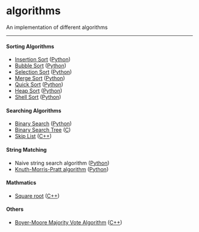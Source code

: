 algorithms
==========

An implementation of different algorithms

---

#### Sorting Algorithms
* [Insertion Sort](http://en.wikipedia.org/wiki/Insertion_sort) ([Python][sort.py])
* [Bubble Sort](http://en.wikipedia.org/wiki/Bubble_sort) ([Python][sort.py])
* [Selection Sort](http://en.wikipedia.org/wiki/Selection_sort) ([Python][sort.py])
* [Merge Sort](http://en.wikipedia.org/wiki/Merge_sort) ([Python][sort.py])
* [Quick Sort](http://en.wikipedia.org/wiki/Quicksort) ([Python][sort.py])
* [Heap Sort](http://en.wikipedia.org/wiki/Heapsort) ([Python][sort.py])
* [Shell Sort](http://en.wikipedia.org/wiki/Shell_sort) ([Python][sort.py])

[sort.py]: https://github.com/zhoulike/algorithms/blob/master/sort/python/sort.py

#### Searching Algorithms
* [Binary Search](http://en.wikipedia.org/wiki/Binary_search_algorithm) ([Python][binary_search.py])
* [Binary Search Tree](http://en.wikipedia.org/wiki/Binary_search_tree) ([C][bs_tree.c])
* [Skip List](http://en.wikipedia.org/wiki/Skip_list) ([C++][skiplist.cpp])

[binary_search.py]: https://github.com/zhoulike/algorithms/blob/master/search/python/binary_search.py
[bs_tree.c]: https://github.com/zhoulike/algorithms/blob/master/search/c/bs_tree/bs_tree.c
[skiplist.cpp]: https://github.com/zhoulike/algorithms/blob/master/search/cpp/skiplist/skiplist.cpp

#### String Matching

* Naive string search algorithm ([Python][naive.py])
* [Knuth-Morris-Pratt algorithm](http://en.wikipedia.org/wiki/Knuth%E2%80%93Morris%E2%80%93Pratt_algorithm) ([Python][kmp.py])

[naive.py]: https://github.com/zhoulike/algorithms/blob/master/string-matching/naive.py
[kmp.py]: https://github.com/zhoulike/algorithms/blob/master/string-matching/kmp.py

#### Mathmatics

* [Square root](http://en.wikipedia.org/wiki/Square_root) ([C++][sqrt.cpp])

[sqrt.cpp]: https://github.com/zhoulike/algorithms/blob/master/mathmatics/sqrt.cpp

#### Others
* [Boyer-Moore Majority Vote Algorithm](http://www.cs.utexas.edu/~moore/best-ideas/mjrty/index.html) ([C++](https://github.com/zhoulike/algorithms/blob/master/chenliren/search_star.cpp))
